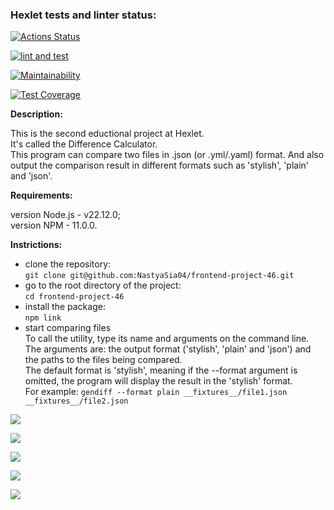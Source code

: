 ### Hexlet tests and linter status:
[![Actions Status](https://github.com/NastyaSia04/frontend-project-46/actions/workflows/hexlet-check.yml/badge.svg)](https://github.com/NastyaSia04/frontend-project-46/actions)

[![lint and test](https://github.com/NastyaSia04/frontend-project-46/actions/workflows/lint-test.yml/badge.svg)](https://github.com/NastyaSia04/frontend-project-46/actions/workflows/lint-test.yml)

[![Maintainability](https://api.codeclimate.com/v1/badges/d4219790822ebd435721/maintainability)](https://codeclimate.com/github/NastyaSia04/frontend-project-46/maintainability)

[![Test Coverage](https://api.codeclimate.com/v1/badges/d4219790822ebd435721/test_coverage)](https://codeclimate.com/github/NastyaSia04/frontend-project-46/test_coverage)

**Description:**

This is the second eductional project at Hexlet.\
It's called the Difference Calculator.\
This program can compare two files in .json (or .yml/.yaml) format. And also output the comparison result in different formats such as 'stylish', 'plain' and 'json'.

**Requirements:**

version Node.js - v22.12.0;\
version NPM - 11.0.0.

**Instrictions:**

* clone the repository:\
```git clone git@github.com:NastyaSia04/frontend-project-46.git```
* go to the root directory of the project:\
```cd frontend-project-46```
* install the package:\
```npm link```
* start comparing files\
To call the utility, type its name and arguments on the command line.\
The arguments are: the output format ('stylish', 'plain' and 'json') and the paths to the files being compared.\
The default format is 'stylish', meaning if the --format argument is omitted, the program will display the result in the 'stylish' format.\
For example: ```gendiff --format plain __fixtures__/file1.json __fixtures__/file2.json```


<a href="https://asciinema.org/a/jqLzp12psgIhH0gXDKiLqBXhi" target="_blank"><img src="https://asciinema.org/a/jqLzp12psgIhH0gXDKiLqBXhi.svg" /></a>

<a href="https://asciinema.org/a/LeKK95sGNkBvQZsHFhUWjxhHE" target="_blank"><img src="https://asciinema.org/a/LeKK95sGNkBvQZsHFhUWjxhHE.svg" /></a>

<a href="https://asciinema.org/a/OwFsEVpDS7trzKjKE8vKc72Wt" target="_blank"><img src="https://asciinema.org/a/OwFsEVpDS7trzKjKE8vKc72Wt.svg" /></a>

<a href="https://asciinema.org/a/fgzXVk5S6pCUf0rRPsIAXG9zZ" target="_blank"><img src="https://asciinema.org/a/fgzXVk5S6pCUf0rRPsIAXG9zZ.svg" /></a>

<a href="https://asciinema.org/a/M7jaZUYwO4t1asT2rpha7vC9I" target="_blank"><img src="https://asciinema.org/a/M7jaZUYwO4t1asT2rpha7vC9I.svg" /></a>